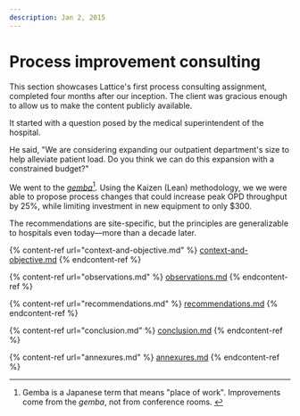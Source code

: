 ```yaml
---
description: Jan 2, 2015
---
```


# Process improvement consulting

This section showcases Lattice's first process consulting assignment, completed four months after our inception. The client was gracious enough to allow us to make the content publicly available.

It started with a question posed by the medical superintendent of the hospital.&#x20;

He said, "We are considering expanding our outpatient department's size to help alleviate patient load. Do you think we can do this expansion with a constrained budget?"

We went to the [_gemba_](#user-content-fn-1)[^1]_._ Using the Kaizen (Lean) methodology, we we were able to propose process changes that could increase peak OPD throughput by 25%, while limiting investment in new equipment to only $300.

The recommendations are site-specific, but the principles are generalizable to hospitals even today—more than a decade later.&#x20;

{% content-ref url="context-and-objective.md" %}
[context-and-objective.md](context-and-objective.md)
{% endcontent-ref %}

{% content-ref url="observations.md" %}
[observations.md](observations.md)
{% endcontent-ref %}

{% content-ref url="recommendations.md" %}
[recommendations.md](recommendations.md)
{% endcontent-ref %}

{% content-ref url="conclusion.md" %}
[conclusion.md](conclusion.md)
{% endcontent-ref %}

{% content-ref url="annexures.md" %}
[annexures.md](annexures.md)
{% endcontent-ref %}

[^1]: Gemba is a Japanese term that means "place of work". Improvements come from the _gemba_, not from conference rooms.&#x20;
